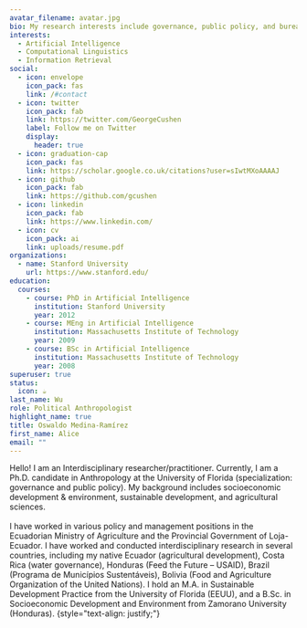 ```yaml
---
avatar_filename: avatar.jpg
bio: My research interests include governance, public policy, and bureaucrats
interests:
  - Artificial Intelligence
  - Computational Linguistics
  - Information Retrieval
social:
  - icon: envelope
    icon_pack: fas
    link: /#contact
  - icon: twitter
    icon_pack: fab
    link: https://twitter.com/GeorgeCushen
    label: Follow me on Twitter
    display:
      header: true
  - icon: graduation-cap
    icon_pack: fas
    link: https://scholar.google.co.uk/citations?user=sIwtMXoAAAAJ
  - icon: github
    icon_pack: fab
    link: https://github.com/gcushen
  - icon: linkedin
    icon_pack: fab
    link: https://www.linkedin.com/
  - icon: cv
    icon_pack: ai
    link: uploads/resume.pdf
organizations:
  - name: Stanford University
    url: https://www.stanford.edu/
education:
  courses:
    - course: PhD in Artificial Intelligence
      institution: Stanford University
      year: 2012
    - course: MEng in Artificial Intelligence
      institution: Massachusetts Institute of Technology
      year: 2009
    - course: BSc in Artificial Intelligence
      institution: Massachusetts Institute of Technology
      year: 2008
superuser: true
status:
  icon: ☕️
last_name: Wu
role: Political Anthropologist
highlight_name: true
title: Oswaldo Medina-Ramírez
first_name: Alice
email: ""
---
```

Hello! I am an Interdisciplinary researcher/practitioner. Currently, I am a Ph.D. candidate in Anthropology at the University of Florida (specialization: governance and public policy). My background includes socioeconomic development & environment, sustainable development, and agricultural sciences.\
\
I have worked in various policy and management positions in the Ecuadorian Ministry of Agriculture and the Provincial Government of Loja-Ecuador. I have worked and conducted interdisciplinary research in several countries, including my native Ecuador (agricultural development), Costa Rica (water governance), Honduras (Feed the Future – USAID), Brazil (Programa de Municípios Sustentáveis), Bolivia (Food and Agriculture Organization of the United Nations). I hold an M.A. in Sustainable Development Practice from the University of Florida (EEUU), and a B.Sc. in Socioeconomic Development and Environment from Zamorano University (Honduras).
{style="text-align: justify;"}